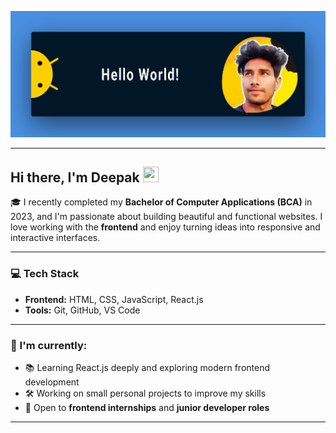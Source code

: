 
![Banner Image](https://raw.githubusercontent.com/Deepak-Kumar-Saini/Deepak-Kumar-Saini/refs/heads/main/banner.png)

---

## Hi there, I'm Deepak <img src="https://user-images.githubusercontent.com/39955420/147578264-bae0526c-028a-49d2-8af8-d08bb4edbd2a.gif" width="25" height="25">


🎓 I recently completed my **Bachelor of Computer Applications (BCA)** in 2023, and I'm passionate about building beautiful and functional websites. I love working with the **frontend** and enjoy turning ideas into responsive and interactive interfaces.

---

### 💻 Tech Stack

- **Frontend:** HTML, CSS, JavaScript, React.js
- **Tools:** Git, GitHub, VS Code

---

### 🚀 I'm currently:
- 📚 Learning React.js deeply and exploring modern frontend development
- 🛠️ Working on small personal projects to improve my skills
- 🤝 Open to **frontend internships** and **junior developer roles**

---
